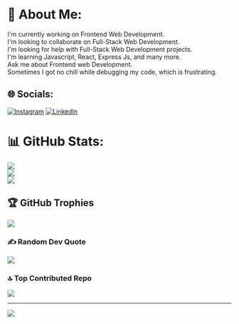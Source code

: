 # 💫 About Me:
I'm currently working on Frontend Web Development.<br>I'm looking to collaborate on Full-Stack Web Development.<br>I'm looking for help with Full-Stack Web Development projects.<br>I'm learning Javascript, React, Express Js, and many more.<br>Ask me about Frontend web Development.<br>Sometimes I got no chill while debugging my code, which is frustrating. 


## 🌐 Socials:
[![Instagram](https://img.shields.io/badge/Instagram-%23E4405F.svg?logo=Instagram&logoColor=white)](https://instagram.com/Abhi_nav_shri) [![LinkedIn](https://img.shields.io/badge/LinkedIn-%230077B5.svg?logo=linkedin&logoColor=white)](https://linkedin.com/in/abhinav-shrivastav-8797992b3) 


# 📊 GitHub Stats:
![](https://github-readme-stats.vercel.app/api?username=AbhinavShrivastav12&theme=dark&hide_border=false&include_all_commits=false&count_private=false)<br/>
![](https://github-readme-streak-stats.herokuapp.com/?user=AbhinavShrivastav12&theme=dark&hide_border=false)<br/>
![](https://github-readme-stats.vercel.app/api/top-langs/?username=AbhinavShrivastav12&theme=dark&hide_border=false&include_all_commits=false&count_private=false&layout=compact)

## 🏆 GitHub Trophies
![](https://github-profile-trophy.vercel.app/?username=AbhinavShrivastav12&theme=default_repocard&no-frame=false&no-bg=true&margin-w=4)

### ✍️ Random Dev Quote
![](https://quotes-github-readme.vercel.app/api?type=horizontal&theme=radical)

### 🔝 Top Contributed Repo
![](https://github-contributor-stats.vercel.app/api?username=AbhinavShrivastav12&limit=5&theme=dark&combine_all_yearly_contributions=true)

---
[![](https://visitcount.itsvg.in/api?id=AbhinavShrivastav12&icon=4&color=2)](https://visitcount.itsvg.in)

<!-- Proudly created with GPRM ( https://gprm.itsvg.in ) -->
